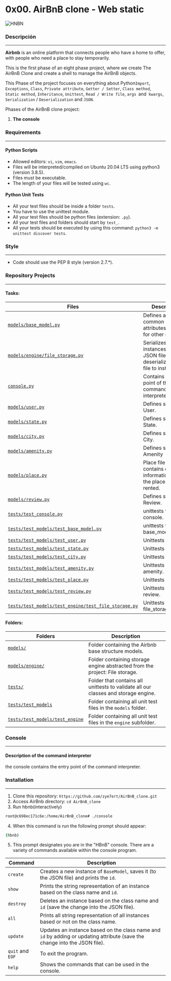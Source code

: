# 0x00. AirBnB clone - Web static

 ![HNBN](https://github.com/zye7ert/AirBnB_clone/blob/main/imagen/580b57fcd9996e24bc43c513%20(1).png)

### Descripción
***
__Airbnb__ is an online platform that connects people who have a home to offer, with people who need a place to stay temporarily.

This is the first phase of an eight phase project, where we create The AirBnB Clone and create a shell to manage the AirBnB objects.

This Phase of the project focuses on everything about Python`Import`,` Exceptions`, `Class`, `Private attribute`, `Getter / Setter`, `Class method`, `Static method`, `Inheritance`, `Unittest`, `Read / Write file`, `args `and` kwargs`, `Serialization` / `Deserialization` and `JSON`.

Phases of the AirBnB clone project:
1. **The console**

### Requirements
***
#### Python Scripts

* Allowed editors: `vi`, `vim`, `emacs`.
* Files will be interpreted/compiled on Ubuntu 20.04 LTS using python3 (version 3.8.5).
* Files must be executable.
* The length of your files will be tested using `wc`.

#### Python Unit Tests

* All your test files should be inside a folder `tests`.
* You have to use the unittest module.
* All your test files should be python files (extension: `.py`).
* All your test files and folders should start by `test_`.
* All your tests should be executed by using this command: `python3 -m unittest discover tests`.

### Style
***
* Code should use the PEP 8 style (version 2.7.*).

### Repository Projects
***
#### Tasks:
| Files | Description |
| --- | --- |
| [`models/base_model.py`]() | Defines all common attributes/methods for other classes. |
| [`models/engine/file_storage.py`]() | Serializes instances to a JSON file and deserializes JSON file to instances. |
| [`console.py`]() | Contains the entry point of the command interpreter. |
| [`models/user.py`]() | Defines subclass User. |
| [`models/state.py`]() | Defines subclass State. |
| [`models/city.py`]() | Defines subclass City. |
| [`models/amenity.py`]() | Defines subclass Amenity |
| [`models/place.py`]() | Place file that contains detailed information about the place to be rented. |
| [`models/review.py`]() | Defines subclass Review. |
| [`tests/test_console.py`]() | unittests for console. |
| [`tests/test_models/test_base_model.py`]() | unittests for base_model. |
| [`tests/test_models/test_user.py`]() | Unittests for user. |
| [`tests/test_models/test_state.py`]() | Unittests for state. |
| [`tests/test_models/test_city.py`]() | Unittests for city. |
| [`tests/test_models/test_amenity.py`]() | Unittests for amenity. |
| [`tests/test_models/test_place.py`]() | Unittests for place. |
| [`tests/test_models/test_review.py`]() | Unittests for review. |
| [`tests/test_models/test_engine/test_file_storage.py`]() | Unittests for file_storage. |

#### Folders:
| Folders | Description |
| --- | --- |
| [`models/`]() | Folder containing the Airbnb base structure models. |
| [`models/engine/`]() | Folder containing storage engine abstracted from the project: File storage. |
| [`tests/`]() | Folder that contains all unittests to validate all our classes and storage engine. |
| [`tests/test_models`]() | Folder containing all unit test files in the `models` folder. |
| [`tests/test_models/test_engine`]() | Folder containing all unit test files in the `engine` subfolder. |

### Console
***
#### Description of the command interpreter 

the console contains the entry point of the command interpreter.

### Installation
***
1. Clone this repository:
`https://github.com/zye7ert/AirBnB_clone.git`
2. Access AirBnb directory:
`cd AirBnB_clone`
3. Run hbnb(interactively)
```bash
root@c698ec171c6e:/home/AirBnB_clone# ./console
```
4. When this command is run the following prompt should appear:
```bash
(hbnb)
```
5. This prompt designates you are in the "HBnB" console. There are a variety of commands available within the console program.

| Command | Description |
| --- | --- |
| `create` | Creates a new instance of `BaseModel`, saves it (to the JSON file) and prints the `id`. |
| `show` | Prints the string representation of an instance based on the class name and `id`. |
| `destroy` | Deletes an instance based on the class name and `id` (save the change into the JSON file). |
| `all` | Prints all string representation of all instances based or not on the class name. |
| `update` | Updates an instance based on the class name and `id` by adding or updating attribute (save the change into the JSON file). |
| `quit` and `EOF`| To exit the program. |
| `help` | Shows the commands that can be used in the console. |